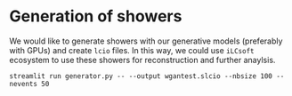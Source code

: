 # Generation of showers

We would like to generate showers with our generative models (preferably with GPUs) and create `lcio` files. In this way, we could use `iLCsoft` ecosystem to use these showers for reconstruction and further anaylsis.

```
streamlit run generator.py -- --output wgantest.slcio --nbsize 100 --nevents 50
```

